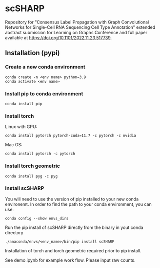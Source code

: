 # scSHARP

Repository for "Consensus Label Propagation with Graph Convolutional Networks for Single-Cell RNA Sequencing Cell Type Annotation" extended abstract submission for Learning on Graphs Conference and full paper available at https://doi.org/10.1101/2022.11.23.517739.

## Installation (pypi)
### Create a new conda environment
```
conda create -n <env name> python=3.9
conda activate <env name>
```
### Install pip to conda environment
```
conda install pip
```
### Install torch

Linux with GPU:
```
conda install pytorch pytorch-cuda=11.7 -c pytorch -c nvidia
``` 
Mac OS:
```
conda install pytorch -c pytorch
```

### Install torch geometric
```
conda install pyg -c pyg
```

### Install scSHARP
You will need to use the version of pip installed to your new conda environemt. In order to find the path to your conda environment, you can use:
```
conda config --show envs_dirs
```
Run the pip install of scSHARP directly from the binary in yout conda directory
```
./anaconda/envs/<env_name>/bin/pip install scSHARP
```

Installation of torch and torch geometric required prior to pip install.

See demo.ipynb for example work flow.
Please input raw counts.

